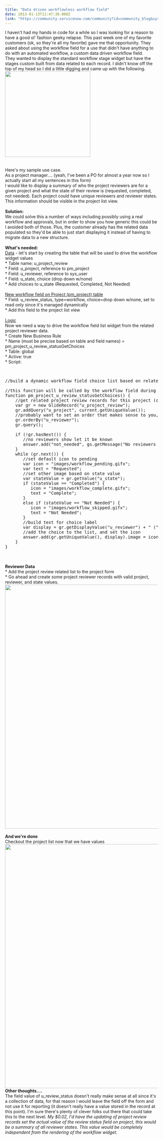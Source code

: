 ```yaml
---
title: "Data driven workflowless workflow field"
date: 2013-01-13T11:47:38.000Z
link: "https://community.servicenow.com/community?id=community_blog&sys_id=791d22e5dbd0dbc01dcaf3231f961924"
---
```

<p>I haven't had my hands in code for a while so I was looking for a reason to have a good ol' fashion geeky relapse. This past week one of my favorite customers (ok, so they're all my favorite) gave me that opportunity. They asked about using the workflow field for a use that didn't have anything to do with an automated workflow, a custom data driven workflow field.<br />They wanted to display the standard workflow stage widget but have the stages custom built from data related to each record. I didn't know off the top of my head so I did a little digging and came up with the following. <br /><img  alt="" class="jive-image" src="57ab708adb5497041dcaf3231f96191f.iix" style="width: 281px; height: auto;" /><br /><!--break--><br /><br />Here's my sample use case.<br />As a project manager…. (yeah, I've been a PO for almost a year now so I actually start all my sentences in this form)<br />I would like to display a summary of who the project reviewers are for a given project and what the state of their review is (requested, completed, not needed). Each project could have unique reviewers and reviewer states. This information should be visible in the project list view.<br /><br /><b>Solution:</b><br />We could solve this a number of ways including possibly using a real workflow and approvals, but in order to show you how generic this could be I avoided both of those. Plus, the customer already has the related data populated so they'd be able to just start displaying it instead of having to migrate data to a new structure.<br /><br /><b>What's needed:</b><br /><u>Data</u> - let's start by creating the table that will be used to drive the workflow widget values<br />* Table name: u_project_review<br />* Field: u_project, reference to pm_project<br />* Field: u_reviewer, reference to sys_user<br />* Field: u_state, choice (drop down w/none)<br />* Add choices to u_state (Requested, Completed, Not Needed)<br /><br /><u>New workflow field on Project (pm_project) table</u><br />* Field: u_review_status, type=workflow, choice=drop down w/none, set to read only since it's managed dynamically<br />* Add this field to the project list view <br /><br /><u>Logic</u><br />Now we need a way to drive the workflow field list widget from the related project reviewer data.<br />* Create New Business Rule<br />* Name (must be precise based on table and field names) = pm_project_u_review_statusGetChoices<br />* Table: global<br />* Active: true<br />* Script:<br /><pre __default_attr="plain" __jive_macro_name="code" class="jive_text_macro jive_macro_code"><br /><br />//build a dynamic workflow field choice list based on related data<br /><br />//this function will be called by the workflow field during rendering<br />function pm_project_u_review_statusGetChoices() {<br />    //get related project review records for this project (current)<br />    var gr = new GlideRecord("u_project_review");<br />    gr.addQuery("u_project", current.getUniqueValue());<br />    //probably want to set an order that makes sense to you, we'll use reviewer<br />    gr.orderBy("u_reviewer");<br />    gr.query();<br /><br />    if (!gr.hasNext()) {<br />       //no reviewers show let it be known<br />       answer.add("not_needed", gs.getMessage("No reviewers needed")).image = "images/workflow_complete.gifx";<br />    }<br />    while (gr.next()) {<br />       //set default icon to pending<br />       var icon = "images/workflow_pending.gifx";<br />       var text = "Requested";<br />       //set other image based on state value<br />       var stateValue = gr.getValue("u_state");<br />       if (stateValue == "Completed") {<br />          icon = "images/workflow_complete.gifx";<br />          text = "Complete";<br />       }<br />       else if (stateValue == "Not Needed") {<br />          icon = "images/workflow_skipped.gifx";<br />          text = "Not Needed";<br />       }<br />       //build text for choice label <br />       var display = gr.getDisplayValue("u_reviewer") + " (" + text + ")";<br />       //add the choice to the list, and set the icon<br />       answer.add(gr.getUniqueValue(), display).image = icon;<br />    }<br />}</pre><br /><br /><b>Reviewer Data</b><br />* Add the project review related list to the project form<br />* Go ahead and create some project reviewer records with valid project, reviewer, and state values.<br /><img __jive_id="5679" alt="" class="jive-image" src="ManagerApproval04.jpg" style="width: 800px; height: auto;" /><br /><br /><b>And we're done</b><br />Checkout the project list now that we have values<br /><img  alt="" class="jive-image" src="5fcb1986db58d304b322f4621f961900.iix" style="width: 800px; height: auto;" /><br /><b>Other thoughts….</b><br />The field value of u_review_status doesn't really make sense at all since it's a collection of data, for that reason I would leave the field off the form and not use it for reporting (it doesn't really have a value stored in the record at this point). I'm sure there's plenty of clever folks out there that could take this to the next level. <i>My $0.02, I'd have the updating of project review records set the actual value of the review status field on project, this would be a summary of all reviewer states. This value would be completely independent from the rendering of the workflow widget.</i></p>